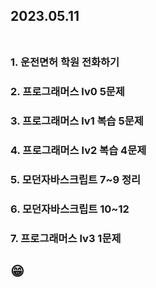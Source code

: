 ## 2023.05.11<br/><br/>

### 1. 운전면허 학원 전화하기

### 2. 프로그래머스 lv0 5문제
### 3. 프로그래머스 lv1 복습 5문제
### 4. 프로그래머스 lv2 복습 4문제
### 5. 모던자바스크립트 7~9 정리
### 6. 모던자바스크립트 10~12

### 7. 프로그래머스 lv3 1문제

## 😁
